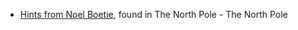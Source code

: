 * [Hints from Noel Boetie](#Hints-for-Objective-4:-Slot-Machine-Investiation), found in The North Pole - The North Pole
